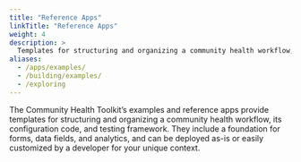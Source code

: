 ```yaml
---
title: "Reference Apps"
linkTitle: "Reference Apps"
weight: 4
description: >
  Templates for structuring and organizing a community health workflow, configuration code, and testing framework
aliases:
  - /apps/examples/
  - /building/examples/
  - /exploring
---
```


The Community Health Toolkit’s examples and reference apps provide templates for structuring and organizing a community health workflow, its configuration code, and testing framework. They include a foundation for forms, data fields, and analytics, and can be deployed as-is or easily customized by a developer for your unique context.
